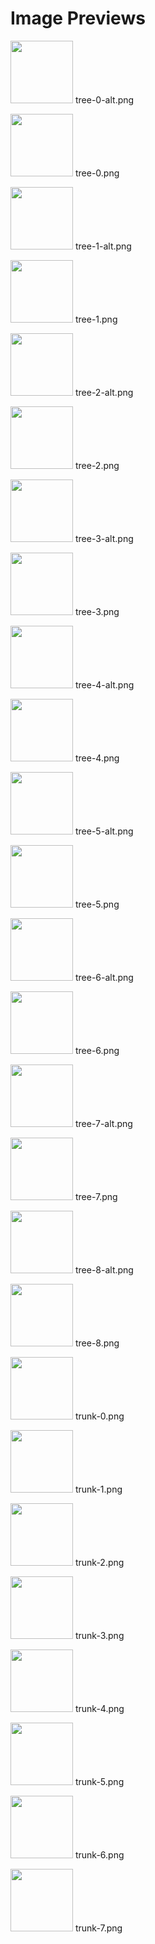 # Image Previews

<img src="tree-0-alt.png" width="100" /> tree-0-alt.png<br>

<img src="tree-0.png" width="100" /> tree-0.png<br>

<img src="tree-1-alt.png" width="100" /> tree-1-alt.png<br>

<img src="tree-1.png" width="100" /> tree-1.png<br>

<img src="tree-2-alt.png" width="100" /> tree-2-alt.png<br>

<img src="tree-2.png" width="100" /> tree-2.png<br>

<img src="tree-3-alt.png" width="100" /> tree-3-alt.png<br>

<img src="tree-3.png" width="100" /> tree-3.png<br>

<img src="tree-4-alt.png" width="100" /> tree-4-alt.png<br>

<img src="tree-4.png" width="100" /> tree-4.png<br>

<img src="tree-5-alt.png" width="100" /> tree-5-alt.png<br>

<img src="tree-5.png" width="100" /> tree-5.png<br>

<img src="tree-6-alt.png" width="100" /> tree-6-alt.png<br>

<img src="tree-6.png" width="100" /> tree-6.png<br>

<img src="tree-7-alt.png" width="100" /> tree-7-alt.png<br>

<img src="tree-7.png" width="100" /> tree-7.png<br>

<img src="tree-8-alt.png" width="100" /> tree-8-alt.png<br>

<img src="tree-8.png" width="100" /> tree-8.png<br>

<img src="trunk-0.png" width="100" /> trunk-0.png<br>

<img src="trunk-1.png" width="100" /> trunk-1.png<br>

<img src="trunk-2.png" width="100" /> trunk-2.png<br>

<img src="trunk-3.png" width="100" /> trunk-3.png<br>

<img src="trunk-4.png" width="100" /> trunk-4.png<br>

<img src="trunk-5.png" width="100" /> trunk-5.png<br>

<img src="trunk-6.png" width="100" /> trunk-6.png<br>

<img src="trunk-7.png" width="100" /> trunk-7.png<br>

